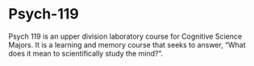 # Psych-119
Psych 119 is an upper division laboratory course for Cognitive Science Majors. It is a learning and memory course that seeks to answer, “What does it mean to scientifically study the mind?”.
